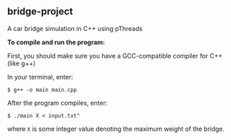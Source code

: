 ## bridge-project

A car bridge simulation in C++ using pThreads

**To compile and run the program:**

First, you should make sure you have a GCC-compatible compiler for C++ (like g++)

In your terminal, enter:

```console 
$ g++ -o main main.cpp
```

After the program compiles, enter:
```console
$ ./main X < input.txt"
```
where ```X``` is some integer value denoting the maximum weight of the bridge.
